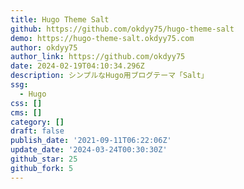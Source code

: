 ```yaml
---
title: Hugo Theme Salt
github: https://github.com/okdyy75/hugo-theme-salt
demo: https://hugo-theme-salt.okdyy75.com
author: okdyy75
author_link: https://github.com/okdyy75
date: 2024-02-19T04:10:34.296Z
description: シンプルなHugo用ブログテーマ「Salt」
ssg:
  - Hugo
css: []
cms: []
category: []
draft: false
publish_date: '2021-09-11T06:22:06Z'
update_date: '2024-03-24T00:30:30Z'
github_star: 25
github_fork: 5
---
```

